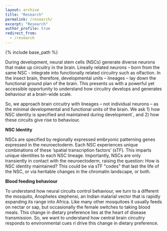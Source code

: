 ```yaml
---
layout: archive
title: "Research"
permalink: /research/
excerpt: "Research"
author_profile: true
redirect_from: 
  - /research
---
```


{% include base_path %}

During development, neural stem cells (NSCs) generate diverse neurons that make up circuitry in the brain. Lineally related neurons – born from the same NSC - integrate into functionally related circuitry such as olfaction. In the insect brain, therefore, developmental units – lineages – lay down the functional ground plan of the brain. This presents us with a powerful yet accessible opportunity to understand how circuitry develops and generates behaviour at a brain-wide scale.
 
So, we approach brain circuitry with lineages – not individual neurons – as the minimal developmental and functional units of the brain. We ask 1) how NSC identity is specified and maintained during development`, and 2) how these circuits give rise to behaviour.

**NSC Identity**

NSCs are specified by regionally expressed embryonic patterning genes expressed in the neuroectoderm. Each NSC experiences unique combinations of these ‘spatial transcription factors’ (sTF). This imparts unique identities to each NSC lineage. Importantly, NSCs are only transiently in contact with the neuroectoderm, raising the question: How is NSC identity maintained? This could be via sTF "codes" that last the life of the NSC, or via heritable changes in the chromatin landscape, or both.

**Blood feeding behaviour**

To understand how neural circuits control behaviour, we turn to a different the mosquito, Anopheles stephensi, an Indian malarial vector that is rapidly expanding its range into Africa. Like many other mosquitoes it usually feeds on nectar or sap, but occasionally the female switches to taking blood meals. This change in dietary preference lies at the heart of disease transmission. So, we want to understand how central brain circuitry responds to environmental cues ri  drive this change in dietary preference.
